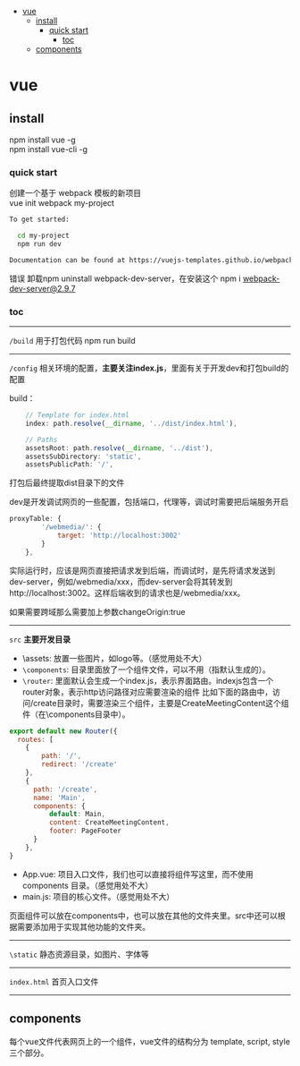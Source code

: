 <!-- @import "[TOC]" {cmd="toc" depthFrom=1 depthTo=6 orderedList=false} -->

-   [vue](#vue)
    -   [install](#install)
        -   [quick start](#quick-start)
            -   [toc](#toc)
    -   [components](#components)


# vue

## install

npm install vue -g  
npm install vue-cli -g  

### quick start

创建一个基于 webpack 模板的新项目  
vue init webpack my-project

```bash
To get started:

  cd my-project
  npm run dev

Documentation can be found at https://vuejs-templates.github.io/webpack
```

错误
卸载npm uninstall webpack-dev-server，在安装这个 npm i webpack-dev-server@2.9.7

### toc

* * *

`/build`  用于打包代码 npm run build  

* * *

`/config`  相关环境的配置，**主要关注index.js**，里面有关于开发dev和打包build的配置

build：

```js
    // Template for index.html
    index: path.resolve(__dirname, '../dist/index.html'),

    // Paths
    assetsRoot: path.resolve(__dirname, '../dist'),
    assetsSubDirectory: 'static',
    assetsPublicPath: '/',
```

打包后最终提取dist目录下的文件  

dev是开发调试网页的一些配置，包括端口，代理等，调试时需要把后端服务开启

```js
proxyTable: {
        '/webmedia/': {
            target: 'http://localhost:3002'
        }
    },
```
实际运行时，应该是网页直接把请求发到后端，而调试时，是先将请求发送到dev-server，例如/webmedia/xxx，而dev-server会将其转发到http://localhost:3002。这样后端收到的请求也是/webmedia/xxx。   

如果需要跨域那么需要加上参数changeOrigin:true

* * *

`src`   **主要开发目录**

-   \\assets: 放置一些图片，如logo等。（感觉用处不大）
-   `\components`: 目录里面放了一个组件文件，可以不用（指默认生成的）。
-   `\router`: 里面默认会生成一个index.js，表示界面路由。indexjs包含一个router对象，表示http访问路径对应需要渲染的组件
      比如下面的路由中，访问/create目录时，需要渲染三个组件，主要是CreateMeetingContent这个组件（在\\components目录中）。

```js
export default new Router({
  routes: [
    {
        path: '/',
        redirect: '/create'
    },
    {
      path: '/create',
      name: 'Main',
      components: {
          default: Main,
          content: CreateMeetingContent,
          footer: PageFooter
      }
    },
}
```

-   App.vue: 项目入口文件，我们也可以直接将组件写这里，而不使用 components 目录。（感觉用处不大）
-   main.js: 项目的核心文件。（感觉用处不大）

页面组件可以放在components中，也可以放在其他的文件夹里。src中还可以根据需要添加用于实现其他功能的文件夹。

* * *

`\static`   静态资源目录，如图片、字体等  

* * *

`index.html`   首页入口文件  


* * *

## components
每个vue文件代表网页上的一个组件，vue文件的结构分为 template, script, style 三个部分。